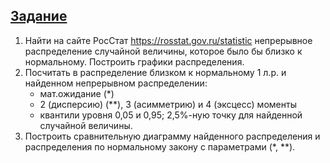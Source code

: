## [Задание](HW2.ipynb)

1.	Найти на сайте РосСтат https://rosstat.gov.ru/statistic непрерывное распределение случайной величины, которое было бы близко к нормальному.
Построить графики распределения.
2.	Посчитать в распределение близком к нормальному 1 л.р. и найденном непрерывном распределении:
    - мат.ожидание (*)
    - 2 (дисперсию) (**), 3 (асимметрию) и 4 (эксцесс) моменты
    - квантили уровня 0,05 и 0,95; 2,5%-ную точку для найденной случайной величины.
3.	Построить сравнительную диаграмму найденного распределения и распределения по нормальному закону с параметрами (*, **).